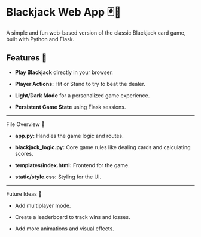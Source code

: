 # Blackjack Web App 🃏🎲

A simple and fun web-based version of the classic Blackjack card game, built with Python and Flask.

## Features 🚀
- **Play Blackjack** directly in your browser.
  
- **Player Actions:** Hit or Stand to try to beat the dealer.
  
- **Light/Dark Mode** for a personalized game experience.
  
- **Persistent Game State** using Flask sessions.
  

---
File Overview 📂
- **app.py:** Handles the game logic and routes.

 - **blackjack_logic.py:** Core game rules like dealing cards and calculating scores.

 - **templates/index.html:** Frontend for the game.

 - **static/style.css:** Styling for the UI.

---
Future Ideas 🌟

- Add multiplayer mode.

- Create a leaderboard to track wins and losses.

- Add more animations and visual effects.
